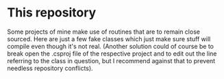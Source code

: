 # This repository

Some projects of mine make use of routines that are to remain close sourced. Here are just a few fake classes which just make sure stuff will compile even though it's not real.
(Another solution could of course be to break open the .csproj file of the respective project and to edit out the line referring to the class in question, but I recommend against that to prevent needless repository conflicts).
